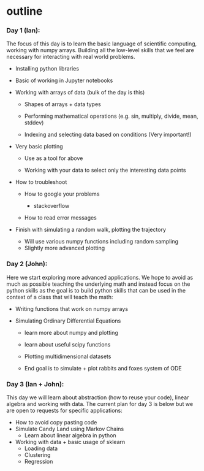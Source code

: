 # outline

### Day 1 (Ian):

The focus of this day is to learn the basic language of scientific computing, working with numpy arrays. Building all the low-level skills that we feel are necessary for interacting with real world problems.

-   Installing python libraries

-   Basic of working in Jupyter notebooks

-   Working with arrays of data (bulk of the day is this)

    -   Shapes of arrays + data types

    -   Performing mathematical operations (e.g. sin, multiply, divide, mean, stddev)

    -   Indexing and selecting data based on conditions (Very important!)

-   Very basic plotting

    -   Use as a tool for above

    -   Working with your data to select only the interesting data points

-   How to troubleshoot

    -   How to google your problems

        -   stackoverflow

    -   How to read error messages

-   Finish with simulating a random walk, plotting the trajectory
    -   Will use various numpy functions including random sampling
    -   Slightly more advanced plotting

### Day 2 (John):

Here we start exploring more advanced applications. We hope to avoid as much as possible teaching the underlying math and instead focus on the python skills as the goal is to build python skills that can be used in the context of a class that will teach the math:

-   Writing functions that work on numpy arrays

-   Simulating Ordinary Differential Equations

    -   learn more about numpy and plotting

    -   learn about useful scipy functions

    -   Plotting multidimensional datasets

    -   End goal is to simulate + plot rabbits and foxes system of ODE

### Day 3 (Ian + John):

This day we will learn about abstraction (how to reuse your code), linear algebra and working with data. The current plan for day 3 is below but we are open to requests for specific applications:

-   How to avoid copy pasting code
-   Simulate Candy Land using Markov Chains
    -   Learn about linear algebra in python
-   Working with data + basic usage of sklearn
    -   Loading data
    -   Clustering
    -   Regression
